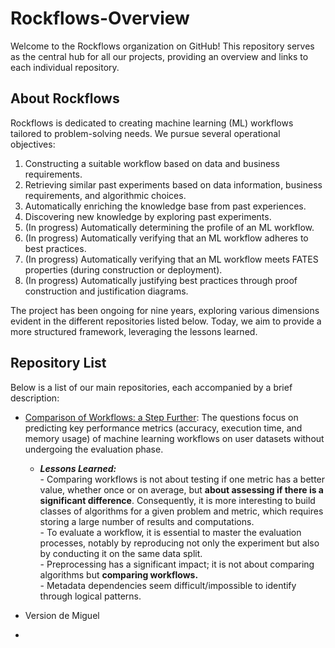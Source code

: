 # Rockflows-Overview
Welcome to the Rockflows organization on GitHub! This repository serves as the central hub for all our projects, providing an overview and links to each individual repository.

## About Rockflows
Rockflows is dedicated to creating machine learning (ML) workflows tailored to problem-solving needs. We pursue several operational objectives:
1. Constructing a suitable workflow based on data and business requirements.
2. Retrieving similar past experiments based on data information, business requirements, and algorithmic choices.
3. Automatically enriching the knowledge base from past experiences.
4. Discovering new knowledge by exploring past experiments.
5. (In progress) Automatically determining the profile of an ML workflow.
6. (In progress) Automatically verifying that an ML workflow adheres to best practices.
7. (In progress) Automatically verifying that an ML workflow meets FATES properties (during construction or deployment).
8. (In progress) Automatically justifying best practices through proof construction and justification diagrams.

The project has been ongoing for nine years, exploring various dimensions evident in the different repositories listed below. Today, we aim to provide a more structured framework, leveraging the lessons learned.

## Repository List

Below is a list of our main repositories, each accompanied by a brief description:

- [Comparison of Workflows: a Step Further](https://github.com/ROCKFlows/experiments-public/tree/master): The questions focus on predicting key performance metrics (accuracy, execution time, and memory usage) of machine learning workflows on user datasets without undergoing the evaluation phase.
    - **_Lessons Learned:_**  
            - Comparing workflows is not about testing if one metric has a better value, whether once or on average, but **about assessing if there is a significant difference**. Consequently, it is more interesting to build classes of algorithms for a given problem and metric, which requires storing a large number of results and computations.  
          - To evaluate a workflow, it is essential to master the evaluation processes, notably by reproducing not only the experiment but also by conducting it on the same data split.   
          - Preprocessing has a significant impact; it is not about comparing algorithms but **comparing workflows.**  
          - Metadata dependencies seem difficult/impossible to identify through logical patterns.   

- Version de Miguel
- 
